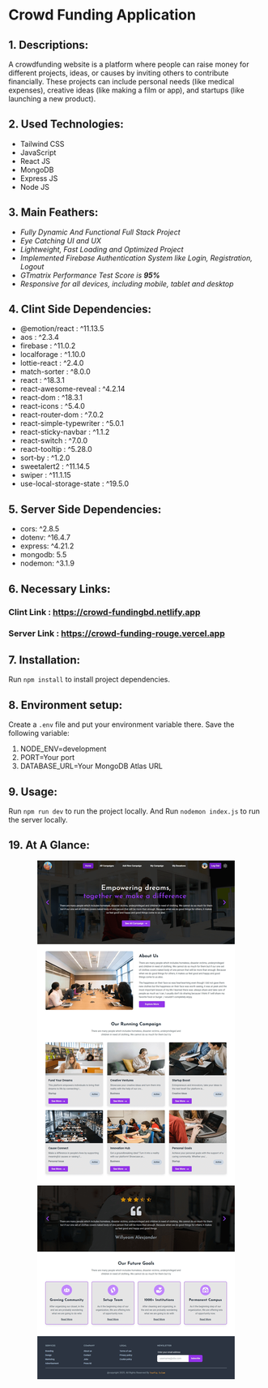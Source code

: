 # Crowd Funding Application

## 1. Descriptions:

A crowdfunding website is a platform where people can raise money for different projects, ideas, or causes by inviting others to contribute financially. These projects can include personal needs (like medical expenses), creative ideas (like making a film or app), and startups (like launching a new product).


## 2. Used Technologies:

- Tailwind CSS
- JavaScript
- React JS
- MongoDB
- Express JS
- Node JS


## 3. Main Feathers:

- <i>Fully Dynamic And Functional Full Stack Project</i>
- <i>Eye Catching UI and UX</i>
- <i>Lightweight, Fast Loading and Optimized Project</i>
- <i>Implemented Firebase Authentication System like Login, Registration, Logout</i>
- <i>GTmatrix Performance Test Score is <b>95%</b></i>
- <i>Responsive for all devices, including mobile, tablet and desktop</i>


## 4. Clint Side Dependencies:

- @emotion/react : ^11.13.5
- aos : ^2.3.4
- firebase : ^11.0.2
- localforage : ^1.10.0
- lottie-react : ^2.4.0
- match-sorter : ^8.0.0
- react : ^18.3.1
- react-awesome-reveal : ^4.2.14
- react-dom : ^18.3.1
- react-icons : ^5.4.0
- react-router-dom : ^7.0.2
- react-simple-typewriter : ^5.0.1
- react-sticky-navbar : ^1.1.2
- react-switch : ^7.0.0
- react-tooltip : ^5.28.0
- sort-by : ^1.2.0
- sweetalert2 : ^11.14.5
- swiper : ^11.1.15
- use-local-storage-state : ^19.5.0


## 5. Server Side Dependencies:

- cors: ^2.8.5
- dotenv: ^16.4.7
- express: ^4.21.2
- mongodb: 5.5
- nodemon: ^3.1.9


## 6. Necessary Links:

### Clint Link : https://crowd-fundingbd.netlify.app
### Server Link : https://crowd-funding-rouge.vercel.app


## 7. Installation:

Run `npm install` to install project dependencies.

## 8. Environment setup:

Create a `.env` file and put your environment variable there. Save the following variable:

<ol type="1">
<li>NODE_ENV=development</li>
<li>PORT=Your port</li>
<li>DATABASE_URL=Your MongoDB Atlas URL</li>
</ol>


## 9. Usage:

Run `npm run dev` to run the project locally.
And Run `nodemon index.js` to run the server locally.


## 19. At A Glance:

<div align="center">
  <img src="https://github.com/towfiqislambd/crowd-funding-application/blob/main/src/assets/full_project.png"  />
</div>
